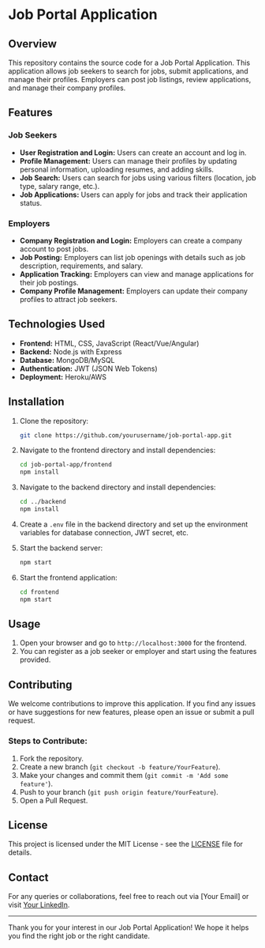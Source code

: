 # Job Portal Application

## Overview

This repository contains the source code for a Job Portal Application. This application allows job seekers to search for jobs, submit applications, and manage their profiles. Employers can post job listings, review applications, and manage their company profiles.

## Features

### Job Seekers
- **User Registration and Login:** Users can create an account and log in.
- **Profile Management:** Users can manage their profiles by updating personal information, uploading resumes, and adding skills.
- **Job Search:** Users can search for jobs using various filters (location, job type, salary range, etc.).
- **Job Applications:** Users can apply for jobs and track their application status.

### Employers
- **Company Registration and Login:** Employers can create a company account to post jobs.
- **Job Posting:** Employers can list job openings with details such as job description, requirements, and salary.
- **Application Tracking:** Employers can view and manage applications for their job postings.
- **Company Profile Management:** Employers can update their company profiles to attract job seekers.

## Technologies Used
- **Frontend:** HTML, CSS, JavaScript (React/Vue/Angular)
- **Backend:** Node.js with Express
- **Database:** MongoDB/MySQL
- **Authentication:** JWT (JSON Web Tokens)
- **Deployment:** Heroku/AWS

## Installation

1. Clone the repository:
   ```bash
   git clone https://github.com/yourusername/job-portal-app.git
   ```

2. Navigate to the frontend directory and install dependencies:
   ```bash
   cd job-portal-app/frontend
   npm install
   ```

3. Navigate to the backend directory and install dependencies:
   ```bash
   cd ../backend
   npm install
   ```

4. Create a `.env` file in the backend directory and set up the environment variables for database connection, JWT secret, etc.

5. Start the backend server:
   ```bash
   npm start
   ```

6. Start the frontend application:
   ```bash
   cd frontend
   npm start
   ```

## Usage

1. Open your browser and go to `http://localhost:3000` for the frontend.
2. You can register as a job seeker or employer and start using the features provided.

## Contributing

We welcome contributions to improve this application. If you find any issues or have suggestions for new features, please open an issue or submit a pull request.

### Steps to Contribute:
1. Fork the repository.
2. Create a new branch (`git checkout -b feature/YourFeature`).
3. Make your changes and commit them (`git commit -m 'Add some feature'`).
4. Push to your branch (`git push origin feature/YourFeature`).
5. Open a Pull Request.

## License

This project is licensed under the MIT License - see the [LICENSE](LICENSE) file for details.

## Contact

For any queries or collaborations, feel free to reach out via [Your Email] or visit [Your LinkedIn](https://linkedin.com/in/yourprofile).

---

Thank you for your interest in our Job Portal Application! We hope it helps you find the right job or the right candidate.  
